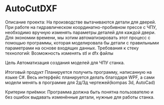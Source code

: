 ﻿# AutoCutDXF
Описание проекта:
На производстве вытачиваются детали для дверей. При работе на гидравлическом координатно-пробивном прессе с ЧПУ, необходимо вручную изменять параметры деталей для каждой двери. Для экономии времени, мы хотим автоматизировать этот процесс с помощью программы, которая моделировала бы детали с правильными параметрами на основе входящих данных. Требования к стеку технологий: Возможность изменять stl и dfx файлы

Цель
Автоматизация создания моделей для ЧПУ станка.

Итоговый продукт
Планируется получить программу, написанную на языке C#. Весь интерфейс планируется делать благодаря WPF, а сами модели менять в программе для 2д/3д чертежей(kompas 3d, AutoCad)

Критерии приёмки: Программа должна быть понятна пользователю и без ошибок выдавать изменённые детали, нужные для работы станка.

